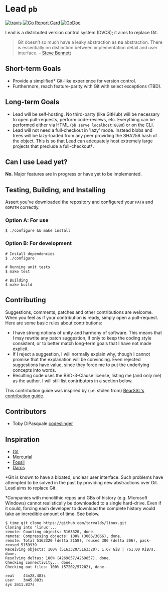 # Lead `pb`
[![travis][travis-badge]][travis]
[![Go Report Card][goreport-badge]][goreport]
[![GoDoc][godoc-badge]][godoc]

Lead is a distributed version control system (DVCS); it aims to replace Git.

> Git doesn’t so much have a leaky abstraction as **no** abstraction. There is
> essentially no distinction between implementation detail and user interface.
> – [Steve Bennett][quote]

## Short-term Goals

- Provide a simplified* Git-like experience for version control.
- Furthermore, reach feature-parity with Git with select exceptions (TBD).

## Long-term Goals

- Lead will be self-hosting. No third-party (like GitHub) will be necessary to
  open pull-requests, perform code-reviews, etc. Everything can be performed
  either via HTML (`pb serve localhost:8080`) or on the CLI.
- Lead will not need a full-checkout in 'lazy' mode. Instead blobs and trees will
  be lazy-loaded from any peer providing the SHA256 hash of the object. This is so
  that Lead can adequately host extremely large projects that preclude a
  full-checkout†.

## Can I use Lead yet?

**No.** Major features are in progress or have yet to be implemented.

## Testing, Building, and Installing

Assert you've downloaded the repository and configured your `PATH` and `GOPATH`
correctly.

### Option A: For use

```
$ ./configure && make install
```

### Option B: For development

```
# Install dependencies
$ ./configure

# Running unit tests
$ make test

# Building
$ make build
```

## Contributing

Suggestions, comments, patches and other contributions are welcome. When you
feel as if your contribution is ready, simply open a pull-request. Here are
some basic rules about contributions:

- I have strong notions of unity and harmony of software. This means that I
  may rewrite any patch suggestion, if only to keep the coding style
  consistent, or to better match long-term goals that I have not made explicit.
- If I reject a suggestion, I will normally explain why, though I cannot
  promise that the explanation will be convincing. Even rejected suggestions
  have value, since they force me to put the underlying concepts into words.
- Resulting code uses the BSD-3-Clause license, listing me (and only me) as the
  author. I will still list contributors in a section below.

This contribution guide was inspired by (i.e. stolen from)
[BearSSL's contribution guide][bearssl].

## Contributors

- Toby DiPasquale [codeslinger](https://github.com/codeslinger)

## Inspiration

- [Git](https://git-scm.com)
- [Mercurial](https://mercurial-scm.org)
- [Fossil](http://fossil-scm.org)
- [Darcs](http://darcs.net/)

*Git is known to have a bloated, unclear user interface. Such problems have
attempted to be solved in the past by providing new abstractions over Git. Lead
aims to replace Git.

†Companies with monolithic repos and GBs of history (e.g. Microsoft Windows)
cannot realistically be downloaded to a single hard-drive. Even if it could,
forcing each developer to download the complete history would take an incredible
amount of time. See below.

```
$ time git clone https://github.com/torvalds/linux.git
Cloning into 'linux'...
remote: Counting objects: 5163320, done.
remote: Compressing objects: 100% (3066/3066), done.
remote: Total 5163320 (delta 2158), reused 306 (delta 306), pack-reused 5159939
Receiving objects: 100% (5163320/5163320), 1.67 GiB | 761.00 KiB/s, done.
Resolving deltas: 100% (4269857/4269857), done.
Checking connectivity... done.
Checking out files: 100% (57202/57202), done.

real	44m28.483s
user	3m45.883s
sys	2m11.837s
```

[travis]: https://travis-ci.org/lead-scm/pb
[travis-badge]: https://api.travis-ci.org/lead-scm/pb.svg?branch=master
[goreport]: https://goreportcard.com/report/github.com/lead-scm/pb
[goreport-badge]: https://goreportcard.com/badge/github.com/lead-scm/pb
[godoc]: https://godoc.org/github.com/lead-scm/pb
[godoc-badge]: https://godoc.org/github.com/lead-scm/pb?status.svg
[quote]: https://stevebennett.me/2012/02/24/10-things-i-hate-about-git/
[bearssl]: https://bearssl.org/contrib.html
